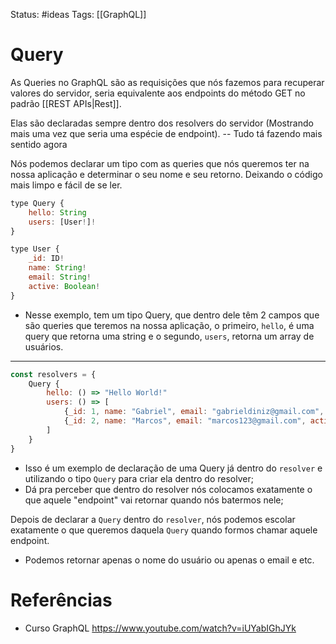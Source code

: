 Status: #ideas
Tags:  [[GraphQL]]

# Query

As Queries no GraphQL são as requisições que nós fazemos para recuperar valores do servidor, seria equivalente aos endpoints do método GET no padrão [[REST APIs|Rest]].

Elas são declaradas sempre dentro dos resolvers do servidor (Mostrando mais uma vez que seria uma espécie de endpoint).
-- Tudo tá fazendo mais sentido agora

Nós podemos declarar um tipo com as queries que nós queremos ter na nossa aplicação e determinar o seu nome e seu retorno. Deixando o código mais limpo e fácil de se ler.
```js
type Query {
	hello: String
	users: [User!]!
}

type User {
	_id: ID!
	name: String!
	email: String!
	active: Boolean!
}
```
- Nesse exemplo, tem um tipo Query, que dentro dele têm 2 campos que são queries que teremos na nossa aplicação, o primeiro, `hello`, é uma query que retorna uma string e o segundo, `users`, retorna um array de usuários.
---
```js
const resolvers = {
	Query {
		hello: () => "Hello World!"
		users: () => [
			{_id: 1, name: "Gabriel", email: "gabrieldiniz@gmail.com", active: false },
			{_id: 2, name: "Marcos", email: "marcos123@gmail.com", active: true }
		]
	}
}
```
- Isso é um exemplo de declaração de uma Query já dentro do `resolver` e utilizando o tipo `Query` para criar ela dentro do resolver;
- Dá pra perceber que dentro do resolver nós colocamos exatamente o que aquele "endpoint" vai retornar quando nós batermos nele;

Depois de declarar a `Query` dentro do `resolver`, nós podemos escolar exatamente o que queremos daquela `Query` quando formos chamar aquele endpoint.
- Podemos retornar apenas o nome do usuário ou apenas o email e etc.

# Referências

- Curso GraphQL
https://www.youtube.com/watch?v=iUYabIGhJYk